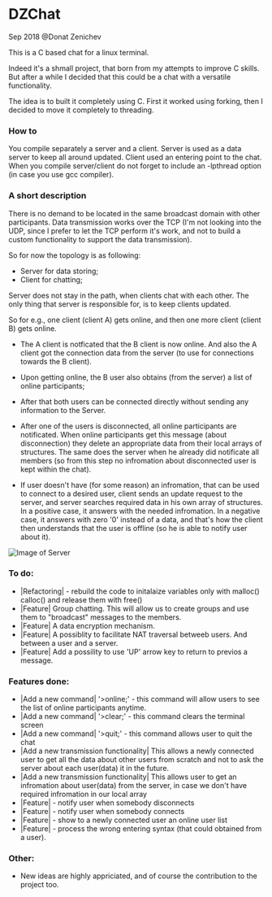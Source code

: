 # DZChat
Sep 2018 @Donat Zenichev

This is a C based chat for a linux terminal.

Indeed it's a shmall project, that born from my attempts to improve C skills.
But after a while I decided that this could be a chat with a versatile functionality.

The idea is to built it completely using C.
First it worked using forking, then I decided to move it completely to threading.

### How to
You compile separately a server and a client.
Server is used as a data server to keep all around updated. Client used an entering point to the chat.
When you compile server/client do not forget to include an -lpthread option (in case you use gcc compiler).

### A short description
There is no demand to be located in the same broadcast domain with other participants.
Data transmission works over the TCP (I'm not looking into the UDP, since I prefer to let the TCP perform it's work, and not to build a custom functionality to support the data transmission).

So for now the topology is as following:
- Server for data storing;
- Client for chatting;

Server does not stay in the path, when clients chat with each other.
The only thing that server is responsible for, is to keep clients updated.

So for e.g., one client (client A) gets online, and then one more client (client B) gets online.
- The A client is notficated that the B client is now online. And also the A client got the connection data from the server (to use for connections towards the B client).
- Upon getting online, the B user also obtains (from the server) a list of online participants;
- After that both users can be connected directly without sending any information to the Server.
- After one of the users is disconnected, all online participants are notificated. When online participants get this message (about disconnection) they delete an appropriate data from their local arrays of structures. The same does the server when he already did notificate all members (so from this step no infromation about disconnected user is kept within the chat).

- If user doesn't have (for some reason) an infromation, that can be used to connect to a desired user, client sends an update request to the server, and server searches required data in his own array of structures. In a positive case, it answers with the needed infromation. In a negative case, it answers with zero '0' instead of a data, and that's how the client then understands that the user is offline (so he is able to notify user about it).

![Image of Server](http://i.piccy.info/i9/8ebbfdea83f3d95962b0ccd9039467a6/1537955839/90782/1270172/Screenshot_from_2018_09_26_12_40_41.png)

### To do:
- |Refactoring| - rebuild the code to initalaize variables only with malloc() calloc() and release them with free()
- |Feature| Group chatting. This will allow us to create groups and use them to "broadcast" messages to the members.
- |Feature| A data encryption mechanism.
- |Feature| A possiblity to facilitate NAT traversal betweeb users. And between a user and a server.
- |Feature| Add a possility to use 'UP' arrow key to return to previos a message.

### Features done:
- |Add a new command| '>online;'  - this command will allow users to see the list of online participants anytime.
- |Add a new command| '>clear;'  - this command clears the terminal screen
- |Add a new command| '>quit;'  - this command allows user to quit the chat
- |Add a new transmission functionality| This allows a newly connected user to get all the data about other users from scratch and not to ask the server about each user(data) it in the future.
- |Add a new transmission functionality| This allows user to get an infromation about user(data) from the server, in case we don't have required infromation in our local array
- |Feature| - notify user when somebody disconnects
- |Feature| - notify user when somebody connects
- |Feature| - show to a newly connected user an online user list
- |Feature| - process the wrong entering syntax (that could obtained from a user).
  
### Other:
- New ideas are highly appriciated, and of course the contribution to the project too.
